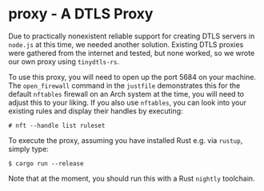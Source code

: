 # proxy - A DTLS Proxy

Due to practically nonexistent reliable support for creating DTLS servers in `node.js` at this time, we needed another solution. Existing DTLS proxies were gathered from the internet and tested, but none worked, so we wrote our own proxy using `tinydtls-rs`.

To use this proxy, you will need to open up the port 5684 on your machine. The `open_firewall` command in the `justfile` demonstrates this for the default `nftables` firewall on an Arch system at the time, you will need to adjust this to your liking. If you also use `nftables`, you can look into your existing rules and display their handles by executing:
```
# nft --handle list ruleset
```

To execute the proxy, assuming you have installed Rust e.g. via `rustup`, simply type:
```
$ cargo run --release
```
Note that at the moment, you should run this with a Rust `nightly` toolchain.
